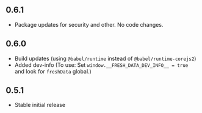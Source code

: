 ## 0.6.1

 * Package updates for security and other. No code changes.

## 0.6.0

 * Build updates (using `@babel/runtime` instead of `@babel/runtime-corejs2`)
 * Added dev-info (To use: Set `window.__FRESH_DATA_DEV_INFO__ = true` and look for `freshData` global.)

## 0.5.1

  * Stable initial release
